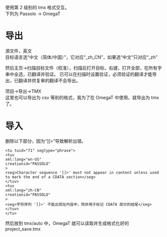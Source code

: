 使用第 2 级别的 tmx 格式交互。  
下列为 Passolo → OmegaT
# 导出
源文件，英文  
目标语言选“中文（简体/中国）”，它对应“_zh_CN”，如果选“中文”只对应“_zh”

然后主页→扫描目标文件（校准），扫描后打开目标，右键，打开全部，在所有字串中全选，已翻译并验证。
已可以在扫描时设置验证，必须验证的翻译才能导出，已翻译并供复审的翻译不会导出。

项目→导出→TMX  
这里也可以导出为 csv 等别的格式，我为了在 OmegaT 中使用，就导出为 tmx 了。

# 导入
删除以下部分，因为“]]>”导致解析出错。
```
<tu tuid="71" segtype="phrase">
<tuv
xml:lang="en-US"
creationid="PASSOLO"
>
<seg>Character sequence ']]>' must not appear in content unless used to mark the end of a CDATA section</seg>
</tuv>
<tuv
xml:lang="zh-CN"
creationid="PASSOLO"
>
<seg>字符序列 ']]>' 不能出现在内容中，除非用于标记 CDATA 部分的结尾</seg>
</tuv>
</tu>
```

然后放到 tmx/auto 中，OmegaT 就可以读取并生成格式化好的 project_save.tmx